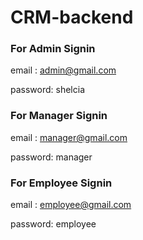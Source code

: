 # CRM-backend

### For Admin Signin

email : admin@gmail.com

password: shelcia

### For Manager Signin

email : manager@gmail.com

password: manager

### For Employee Signin

email : employee@gmail.com

password: employee
